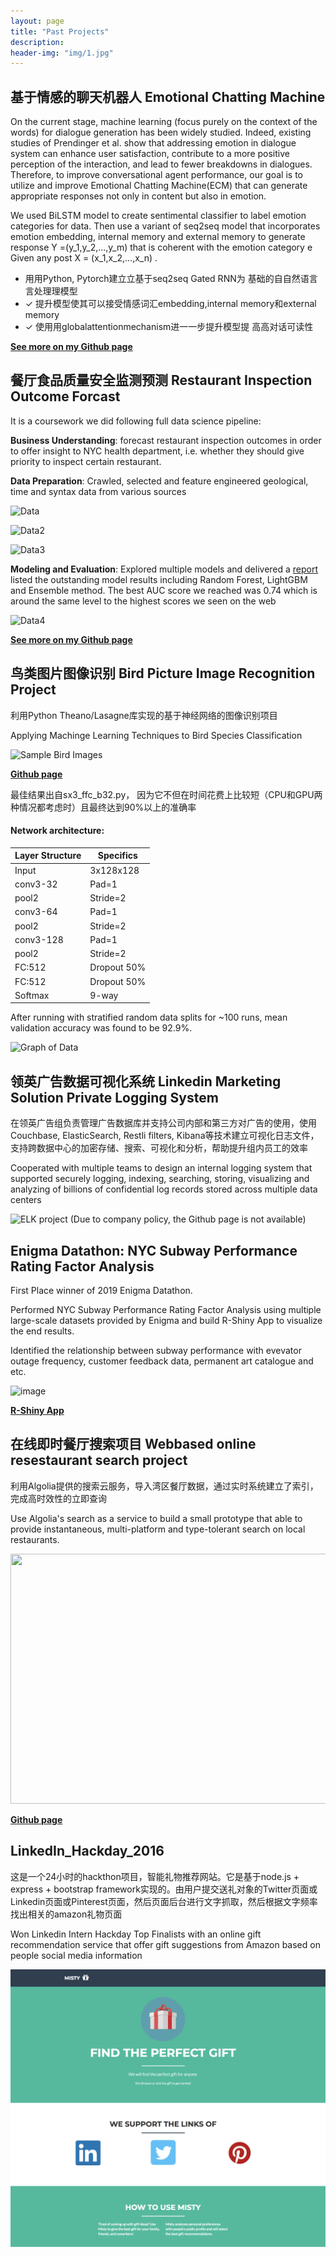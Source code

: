 ```yaml
---
layout: page
title: "Past Projects"
description: 
header-img: "img/1.jpg"
---
```




## **基于情感的聊天机器人 Emotional Chatting Machine**

On the current stage, machine learning (focus purely on the context of the words) for dialogue generation has been widely studied. Indeed, existing studies of Prendinger et al. show that addressing emotion in dialogue system can enhance user satisfaction, contribute to a more positive perception of the interaction, and lead to fewer breakdowns in dialogues. Therefore, to improve conversational agent performance, our goal is to utilize and improve Emotional Chatting Machine(ECM) that can generate appropriate responses not only in content but also in emotion.

We used BiLSTM model to create sentimental classifier to label emotion categories for data. Then use a variant of seq2seq model that incorporates emotion embedding, internal memory and external memory to generate response Y =(y_1,y_2,...,y_m) that is coherent with the emotion category e Given any post X = (x_1,x_2,...,x_n) .

- ⽤用Python, Pytorch建⽴立基于seq2seq Gated RNN为 基础的⾃自然语⾔言处理理模型 
- ✓  提升模型使其可以接受情感词汇embedding,internal memory和external memory 
- ✓  使⽤用globalattentionmechanism进⼀一步提升模型提 ⾼高对话可读性 

[**See more on my Github page**](<https://github.com/jenniferhe/EmotionalChattingMachine>)

## **餐厅食品质量安全监测预测 Restaurant Inspection Outcome Forcast**

It is a coursework we did following full data science pipeline: 

**Business Understanding**: forecast restaurant inspection outcomes in order to offer insight to NYC health department, i.e. whether they should give priority to inspect certain restaurant. 

**Data Preparation**: Crawled, selected and feature engineered geological, time and syntax data from various sources

![Data](https://i.imgur.com/s27f3q9.png)

![Data2](https://i.imgur.com/qMWhTnt.png)

![Data3](https://i.imgur.com/s771ydx.png)

**Modeling and Evaluation**:  Explored multiple models and delivered a [report](https://github.com/jenniferhe/Restaurant_Inspection_Forcasting/blob/master/New%20York%20City%20Restaurant%20Inspection%20Analysis%20and%20Forecasting.pdf)  listed the outstanding model results including Random Forest, LightGBM and Ensemble method. The best AUC score we reached was 0.74 which is around the same level to the highest scores we seen on the web

![Data4](https://i.imgur.com/M5rKUwm.png)

[**See more on my Github page**](https://github.com/jenniferhe/Restaurant_Inspection_Forcasting)

## **鸟类图片图像识别 Bird Picture Image Recognition Project**

利用Python Theano/Lasagne库实现的基于神经网络的图像识别项目

Applying Machinge Learning Techniques to Bird Species Classification

![Sample Bird Images](http://i.imgur.com/R2rdTBe.png)

[**Github page**](https://github.com/jenniferhe/Bird_Recognition_Lasagne)

最佳结果出自sx3_ffc_b32.py， 因为它不但在时间花费上比较短（CPU和GPU两种情况都考虑时）且最终达到90%以上的准确率

#### Network architecture:

| Layer Structure | Specifics   |
| --------------- | ----------- |
| Input           | 3x128x128   |
| conv3-32        | Pad=1       |
| pool2           | Stride=2    |
| conv3-64        | Pad=1       |
| pool2           | Stride=2    |
| conv3-128       | Pad=1       |
| pool2           | Stride=2    |
| FC:512          | Dropout 50% |
| FC:512          | Dropout 50% |
| Softmax         | 9-way       |

After running with stratified random data splits for ~100 runs, mean validation accuracy was found to be 92.9%. 

![Graph of Data](http://i.imgur.com/GeW4UUM.png)





## **领英广告数据可视化系统 Linkedin Marketing Solution Private Logging System**

在领英广告组负责管理广告数据库并支持公司内部和第三方对广告的使用，使用Couchbase, ElasticSearch, Restli filters, Kibana等技术建立可视化日志文件，支持跨数据中心的加密存储、搜索、可视化和分析，帮助提升组内员工的效率

Cooperated with multiple teams to design an internal logging system that supported securely logging, indexing, searching, storing, visualizing and analyzing of billions of confidential log records stored across multiple data centers 

![ELK project](http://1.bp.blogspot.com/-TevQjxdj-zw/VBKq7O7T9wI/AAAAAAAAAjk/gy16GLD6Rpg/s1600/elk.png)
(Due to company policy, the Github page is not available)



## **Enigma Datathon: NYC Subway Performance Rating Factor Analysis**

First Place winner of  2019 Enigma Datathon.

Performed NYC Subway Performance Rating Factor Analysis using multiple large-scale datasets provided by Enigma and build R-Shiny App to visualize the end results.

Identified the relationship between subway performance with evevator outage frequency, customer feedback data, permanent art catalogue and etc.

![image](https://i.imgur.com/crPediF.png)

[**R-Shiny App**](https://bofei.shinyapps.io/Enigma_App)



## **在线即时餐厅搜索项目 Webbased online resestaurant search project**

利用Algolia提供的搜索云服务，导入湾区餐厅数据，通过实时系统建立了索引，完成高时效性的立即查询

Use Algolia's search as a service to build a small prototype that able to provide instantaneous, multi-platform and type-tolerant search on local restaurants.



<img src="https://raw.githubusercontent.com/jenniferhe/algolia_final/master/test1.gif" width="600" height="400" />

[**Github page**](https://github.com/jenniferhe/algolia_final)

## **LinkedIn_Hackday_2016**

这是一个24小时的hackthon项目，智能礼物推荐网站。它是基于node.js + express + bootstrap framework实现的。由用户提交送礼对象的Twitter页面或Linkedin页面或Pinterest页面，然后页面后台进行文字抓取，然后根据文字频率找出相关的amazon礼物页面

Won Linkedin Intern Hackday Top Finalists with an online gift recommendation service that offer gift suggestions from Amazon based on people social media information 

  <img src="https://raw.githubusercontent.com/jenniferhe/LinkedinHackDay_GiftRecommendation/master/Screen%20Shot%202018-02-27%20at%2011.26.52%20PM.png" width="600"/>